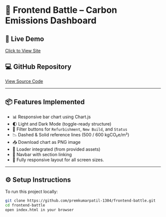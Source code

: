 # 🌱 Frontend Battle – Carbon Emissions Dashboard

## 🚀 Live Demo  
[Click to View Site](https://vibecodingbattleps.netlify.app/)

## 💻 GitHub Repository  
[View Source Code](https://github.com/premkumarpatil-1304/frontend-battle)

---

## 📦 Features Implemented

- 📊 Responsive bar chart using Chart.js
- 🌓 Light and Dark Mode (toggle-ready structure)
- 🔁 Filter buttons for `Refurbishment`, `New Build`, and `Status`
- 📉 Dashed & Solid reference lines (500 / 600 kgCO₂e/m²)
- 📥 Download chart as PNG image
- 🚀 Loader integrated (from provided assets)
- 🔗 Navbar with section linking
- 📱 Fully responsive layout for all screen sizes.

---

## ⚙️ Setup Instructions

To run this project locally:

```bash
git clone https://github.com/premkumarpatil-1304/frontend-battle.git
cd frontend-battle
open index.html in your browser



